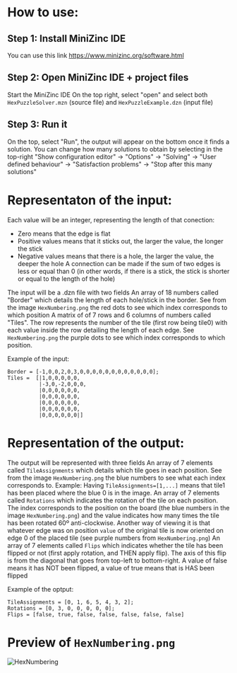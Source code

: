 # How to use:

## Step 1: Install MiniZinc IDE
You can use this link https://www.minizinc.org/software.html

## Step 2: Open MiniZinc IDE + project files
Start the MiniZinc IDE
On the top right, select "open" and select both `HexPuzzleSolver.mzn` (source file) and `HexPuzzleExample.dzn` (input file)

## Step 3: Run it
On the top, select "Run", the output will appear on the bottom once it finds a solution.
You can change how many solutions to obtain by selecting in the top-right "Show configuration editor" -> "Options" -> "Solving" -> "User defined behaviour" -> "Satisfaction problems" -> "Stop after this many solutions"

# Representaton of the input:
Each value will be an integer, representing the length of that conection:
- Zero means that the edge is flat
- Positive values means that it sticks out, the larger the value, the longer the stick
- Negative values means that there is a hole, the larger the value, the deeper the hole
A connection can be made if the sum of two edges is less or equal than 0 (in other words, if there is a stick, the stick is shorter or equal to the length of the hole)

The input will be a .dzn file with two fields
An array of 18 numbers called "Border" which details the length of each hole/stick in the border. See from the image `HexNumbering.png` the red dots to see which index corresponds to which position
A matrix of of 7 rows and 6 columns of numbers called "Tiles". The row represents the number of the tile (first row being tile0) with each value inside the row detailing the length of each edge. See `HexNumbering.png` the purple dots to see which index corresponds to which position.

Example of the input:
```
Border = [-1,0,0,2,0,3,0,0,0,0,0,0,0,0,0,0,0,0];
Tiles =  [|1,0,0,0,0,0,
          |-3,0,-2,0,0,0,
          |0,0,0,0,0,0,
          |0,0,0,0,0,0,
          |0,0,0,0,0,0,
          |0,0,0,0,0,0,
          |0,0,0,0,0,0|]
```

# Representation of the output:
The output will be represented with three fields
An array of 7 elements called `TileAssignments` which details which tile goes in each position. See from the image `HexNumbering.png` the blue numbers to see what each index corresponds to. Example: Having `TileAssignments=[1,...]` means that tile1 has been placed where the blue 0 is in the image.
An array of 7 elements called `Rotations` which indicates the rotation of the tile on each position. The index corresponds to the position on the board (the blue numbers in the image `HexNumbering.png`) and the value indicates how many times the tile has been rotated 60º anti-clockwise. Another way of viewing it is that whatever edge was on position `value` of the original tile is now oriented on edge 0 of the placed tile (see purple numbers from `HexNumbering.png`)
An array of 7 elements called `Flips` which indicates whether the tile has been flipped or not (first apply rotation, and THEN apply flip). The axis of this flip is from the diagonal that goes from top-left to bottom-right. A value of false means it has NOT been flipped, a value of true means that is HAS been flipped

Example of the optput:
```
TileAssignments = [0, 1, 6, 5, 4, 3, 2];
Rotations = [0, 3, 0, 0, 0, 0, 0];
Flips = [false, true, false, false, false, false, false]
```

# Preview of `HexNumbering.png`
![HexNumbering](https://github.com/AlexDeAguiar/HexPuzzle/assets/73059426/857ca2c7-e3ae-4c27-9598-d08cdac5ed43)
